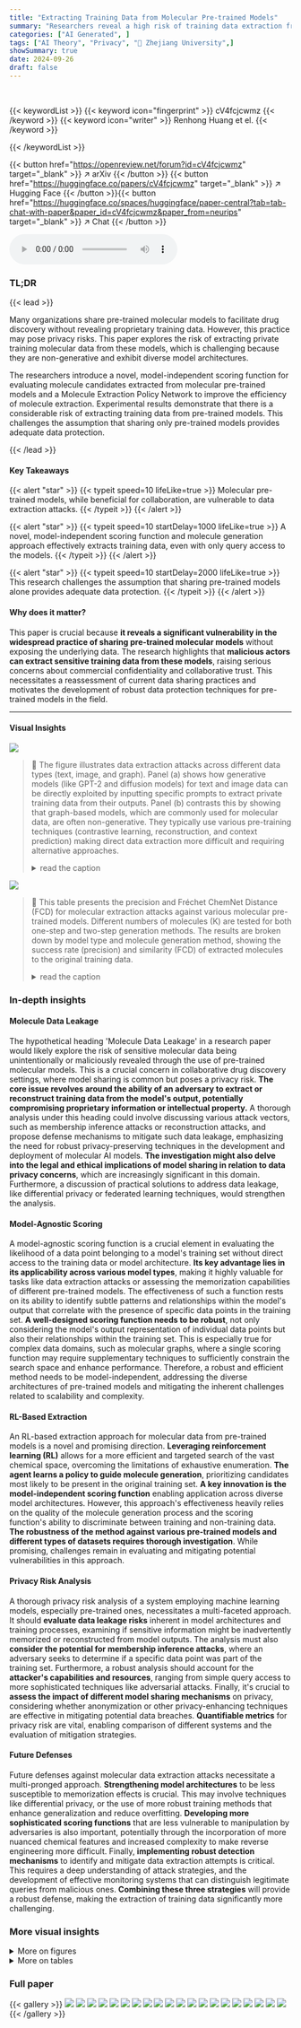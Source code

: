 ```yaml
---
title: "Extracting Training Data from Molecular Pre-trained Models"
summary: "Researchers reveal a high risk of training data extraction from molecular pre-trained models, challenging the assumption that model sharing alone adequately protects against data theft."
categories: ["AI Generated", ]
tags: ["AI Theory", "Privacy", "🏢 Zhejiang University",]
showSummary: true
date: 2024-09-26
draft: false
---
```


<br>

{{< keywordList >}}
{{< keyword icon="fingerprint" >}} cV4fcjcwmz {{< /keyword >}}
{{< keyword icon="writer" >}} Renhong Huang et el. {{< /keyword >}}
 
{{< /keywordList >}}

{{< button href="https://openreview.net/forum?id=cV4fcjcwmz" target="_blank" >}}
↗ arXiv
{{< /button >}}
{{< button href="https://huggingface.co/papers/cV4fcjcwmz" target="_blank" >}}
↗ Hugging Face
{{< /button >}}{{< button href="https://huggingface.co/spaces/huggingface/paper-central?tab=tab-chat-with-paper&paper_id=cV4fcjcwmz&paper_from=neurips" target="_blank" >}}
↗ Chat
{{< /button >}}




<audio controls>
    <source src="https://ai-paper-reviewer.com/cV4fcjcwmz/podcast.wav" type="audio/wav">
    Your browser does not support the audio element.
</audio>


### TL;DR


{{< lead >}}

Many organizations share pre-trained molecular models to facilitate drug discovery without revealing proprietary training data. However, this practice may pose privacy risks. This paper explores the risk of extracting private training molecular data from these models, which is challenging because they are non-generative and exhibit diverse model architectures. 

The researchers introduce a novel, model-independent scoring function for evaluating molecule candidates extracted from molecular pre-trained models and a Molecule Extraction Policy Network to improve the efficiency of molecule extraction. Experimental results demonstrate that there is a considerable risk of extracting training data from pre-trained models.  This challenges the assumption that sharing only pre-trained models provides adequate data protection.

{{< /lead >}}


#### Key Takeaways

{{< alert "star" >}}
{{< typeit speed=10 lifeLike=true >}} Molecular pre-trained models, while beneficial for collaboration, are vulnerable to data extraction attacks. {{< /typeit >}}
{{< /alert >}}

{{< alert "star" >}}
{{< typeit speed=10 startDelay=1000 lifeLike=true >}} A novel, model-independent scoring function and molecule generation approach effectively extracts training data, even with only query access to the models. {{< /typeit >}}
{{< /alert >}}

{{< alert "star" >}}
{{< typeit speed=10 startDelay=2000 lifeLike=true >}} This research challenges the assumption that sharing pre-trained models alone provides adequate data protection. {{< /typeit >}}
{{< /alert >}}

#### Why does it matter?
This paper is crucial because **it reveals a significant vulnerability in the widespread practice of sharing pre-trained molecular models** without exposing the underlying data. The research highlights that **malicious actors can extract sensitive training data from these models**, raising serious concerns about commercial confidentiality and collaborative trust. This necessitates a reassessment of current data sharing practices and motivates the development of robust data protection techniques for pre-trained models in the field.

------
#### Visual Insights



![](https://ai-paper-reviewer.com/cV4fcjcwmz/figures_1_1.jpg)

> 🔼 The figure illustrates data extraction attacks across different data types (text, image, and graph). Panel (a) shows how generative models (like GPT-2 and diffusion models) for text and image data can be directly exploited by inputting specific prompts to extract private training data from their outputs.  Panel (b) contrasts this by showing that graph-based models, which are commonly used for molecular data, are often non-generative.  They typically use various pre-training techniques (contrastive learning, reconstruction, and context prediction) making direct data extraction more difficult and requiring alternative approaches.
> <details>
> <summary>read the caption</summary>
> Figure 1: Data extraction attacks across text, image, and graph. (a) In domains like text and image, by inputting specific text prompts, private training data can be directly extracted from the outputs generated by models. (b) Conversely, in the graph domain, the pre-trained models are typically non-generative, and exhibit a diversity of pre-training tasks, such as contrastive learning, graph reconstruction, and context prediction.
> </details>





![](https://ai-paper-reviewer.com/cV4fcjcwmz/tables_7_1.jpg)

> 🔼 This table presents the precision and Fréchet ChemNet Distance (FCD) for molecular extraction attacks against various molecular pre-trained models.  Different numbers of molecules (K) are tested for both one-step and two-step generation methods.  The results are broken down by model type and molecule generation method, showing the success rate (precision) and similarity (FCD) of extracted molecules to the original training data.
> <details>
> <summary>read the caption</summary>
> Table 1: We investigate the performance of molecular extraction results across various molecular pre-trained models, examining different values of K and different types of molecules (constructed in one-step or two-step generation). The notation '/' indicates that the runtime exceeded three days.
> </details>





### In-depth insights


#### Molecule Data Leakage
The hypothetical heading 'Molecule Data Leakage' in a research paper would likely explore the risk of sensitive molecular data being unintentionally or maliciously revealed through the use of pre-trained molecular models.  This is a crucial concern in collaborative drug discovery settings, where model sharing is common but poses a privacy risk.  **The core issue revolves around the ability of an adversary to extract or reconstruct training data from the model's output, potentially compromising proprietary information or intellectual property.**  A thorough analysis under this heading could involve discussing various attack vectors, such as membership inference attacks or reconstruction attacks,  and propose defense mechanisms to mitigate such data leakage, emphasizing the need for robust privacy-preserving techniques in the development and deployment of molecular AI models.  **The investigation might also delve into the legal and ethical implications of model sharing in relation to data privacy concerns**, which are increasingly significant in this domain.  Furthermore, a discussion of practical solutions to address data leakage, like differential privacy or federated learning techniques, would strengthen the analysis.

#### Model-Agnostic Scoring
A model-agnostic scoring function is a crucial element in evaluating the likelihood of a data point belonging to a model's training set without direct access to the training data or model architecture.  **Its key advantage lies in its applicability across various model types**, making it highly valuable for tasks like data extraction attacks or assessing the memorization capabilities of different pre-trained models.  The effectiveness of such a function rests on its ability to identify subtle patterns and relationships within the model's output that correlate with the presence of specific data points in the training set.  **A well-designed scoring function needs to be robust**, not only considering the model's output representation of individual data points but also their relationships within the training set.  This is especially true for complex data domains, such as molecular graphs, where a single scoring function may require supplementary techniques to sufficiently constrain the search space and enhance performance. Therefore, a robust and efficient method needs to be model-independent, addressing the diverse architectures of pre-trained models and mitigating the inherent challenges related to scalability and complexity.

#### RL-Based Extraction
An RL-based extraction approach for molecular data from pre-trained models is a novel and promising direction.  **Leveraging reinforcement learning (RL)** allows for a more efficient and targeted search of the vast chemical space, overcoming the limitations of exhaustive enumeration.  **The agent learns a policy to guide molecule generation**, prioritizing candidates most likely to be present in the original training set.  **A key innovation is the model-independent scoring function** enabling application across diverse model architectures.  However, this approach's effectiveness heavily relies on the quality of the molecule generation process and the scoring function's ability to discriminate between training and non-training data.  **The robustness of the method against various pre-trained models and different types of datasets requires thorough investigation**. While promising, challenges remain in evaluating and mitigating potential vulnerabilities in this approach.

#### Privacy Risk Analysis
A thorough privacy risk analysis of a system employing machine learning models, especially pre-trained ones, necessitates a multi-faceted approach.  It should **evaluate data leakage risks** inherent in model architectures and training processes, examining if sensitive information might be inadvertently memorized or reconstructed from model outputs.  The analysis must also **consider the potential for membership inference attacks**, where an adversary seeks to determine if a specific data point was part of the training set.  Furthermore, a robust analysis should account for the **attacker's capabilities and resources**, ranging from simple query access to more sophisticated techniques like adversarial attacks.  Finally, it's crucial to **assess the impact of different model sharing mechanisms** on privacy, considering whether anonymization or other privacy-enhancing techniques are effective in mitigating potential data breaches.  **Quantifiable metrics** for privacy risk are vital, enabling comparison of different systems and the evaluation of mitigation strategies.

#### Future Defenses
Future defenses against molecular data extraction attacks necessitate a multi-pronged approach.  **Strengthening model architectures** to be less susceptible to memorization effects is crucial. This may involve techniques like differential privacy, or the use of more robust training methods that enhance generalization and reduce overfitting.  **Developing more sophisticated scoring functions** that are less vulnerable to manipulation by adversaries is also important, potentially through the incorporation of more nuanced chemical features and increased complexity to make reverse engineering more difficult. Finally, **implementing robust detection mechanisms** to identify and mitigate data extraction attempts is critical. This requires a deep understanding of attack strategies, and the development of effective monitoring systems that can distinguish legitimate queries from malicious ones.  **Combining these three strategies** will provide a robust defense, making the extraction of training data significantly more challenging.


### More visual insights

<details>
<summary>More on figures
</summary>


![](https://ai-paper-reviewer.com/cV4fcjcwmz/figures_4_1.jpg)

> 🔼 This figure illustrates different data extraction attack scenarios across various data types (text, image, graph).  Panel (a) demonstrates how generative models (text and image) can directly leak training data when prompted with specific inputs.  In contrast, panel (b) shows that non-generative models (graphs) require different attack strategies due to their non-generative nature and diverse pre-training tasks. It highlights the unique challenges in extracting training data from molecular pre-trained models.
> <details>
> <summary>read the caption</summary>
> Figure 1: Data extraction attacks across text, image, and graph. (a) In domains like text and image, by inputting specific text prompts, private training data can be directly extracted from the outputs generated by models. (b) Conversely, in the graph domain, the pre-trained models are typically non-generative, and exhibit a diversity of pre-training tasks, such as contrastive learning, graph reconstruction, and context prediction.
> </details>



![](https://ai-paper-reviewer.com/cV4fcjcwmz/figures_8_1.jpg)

> 🔼 This figure visualizes the distribution of the hyperparameter α in the scoring function across various molecular pre-trained models.  The x-axis represents the value of α, and the y-axis shows the density of α values. Different colors represent different categories of models (Contrastive Learning, Graph Reconstruction, Context Prediction). The distributions are quite distinct across different model categories suggesting that the scoring function is effective despite being model-independent. 
> <details>
> <summary>read the caption</summary>
> Figure 3: Visualization of α distribution under different pre-trained models. Models in the same category are assigned similar colors for distinction.
> </details>



</details>




<details>
<summary>More on tables
</summary>


![](https://ai-paper-reviewer.com/cV4fcjcwmz/tables_8_1.jpg)
> 🔼 This table presents the results of ablation studies conducted to evaluate the impact of different components of the proposed molecular extraction attack method.  It shows the precision and Fréchet ChemNet Distance (FCD) achieved by the full model and several variations where components such as the reinforcement learning (RL) framework, the scoring function, the adapter, and the auxiliary dataset were modified. This allows for a quantitative assessment of the contribution of each component to the overall performance of the attack.
> <details>
> <summary>read the caption</summary>
> Table 2: Ablation studies on the performance of molecular extraction results
> </details>

![](https://ai-paper-reviewer.com/cV4fcjcwmz/tables_8_2.jpg)
> 🔼 This table compares the computation time in seconds for generating 200 molecules using a 2-step generation process.  It shows a breakdown of the time spent on score calculation versus the total runtime for different methods (QED, SA, MLP, and the proposed 'Ours' method). All methods use the GraphCL molecular pre-trained model.
> <details>
> <summary>read the caption</summary>
> Table 3: Comparison of runtime (in seconds) for generating 200 molecules using a 2-step generation process. The learning-based methods are based on the GraphCL molecular pre-trained model.
> </details>

![](https://ai-paper-reviewer.com/cV4fcjcwmz/tables_13_1.jpg)
> 🔼 This table lists the notations used throughout the paper along with their corresponding descriptions.  The notations cover various aspects of the proposed molecular graph extraction attack, including the datasets used (private, auxiliary, and extracted), the model itself, the molecular graph components, the scoring function parameters, the policy network, reward and other crucial elements of the reinforcement learning framework employed for the attack.
> <details>
> <summary>read the caption</summary>
> Table 4: Description of major notations.
> </details>

![](https://ai-paper-reviewer.com/cV4fcjcwmz/tables_13_2.jpg)
> 🔼 This table presents the precision and Fréchet ChemNet Distance (FCD) scores achieved by different molecular extraction methods across various molecular pre-trained models, using various values of K (number of molecules extracted). The methods are compared against baseline methods and tested on one-step and two-step generated molecules.  The results show the effectiveness of the proposed method across different model architectures and varying data complexities.
> <details>
> <summary>read the caption</summary>
> Table 1: We investigate the performance of molecular extraction results across various molecular pre-trained models, examining different values of K and different types of molecules (constructed in one-step or two-step generation). The notation '/' indicates that the runtime exceeded three days.
> </details>

![](https://ai-paper-reviewer.com/cV4fcjcwmz/tables_14_1.jpg)
> 🔼 This table presents the results of ablation studies conducted to evaluate the effectiveness of each component of the proposed molecular extraction attack method.  It compares the performance (Precision and FCD) of the full model against variations where reinforcement learning (RL), the scoring function, the adapter, and a harder auxiliary dataset are removed or modified.  This helps to understand the contribution of each component to the overall effectiveness of the attack.
> <details>
> <summary>read the caption</summary>
> Table 2: Ablation studies on the performance of molecular extraction results
> </details>

![](https://ai-paper-reviewer.com/cV4fcjcwmz/tables_15_1.jpg)
> 🔼 This table presents the results of ablation studies conducted to evaluate the impact of different components on the molecular extraction attack's performance.  It compares the performance of the main method ('Ours') against variations that remove or modify key elements, such as the reinforcement learning component ('Ours-RL'), the scoring function ('Ours-SA'), the adapter used in the scoring function ('Ours-adapter'), and a variation using a more challenging auxiliary dataset ('Ours-hard'). The results show the contribution of each component and the robustness of the overall method under more difficult conditions.
> <details>
> <summary>read the caption</summary>
> Table 5: Ablation studies on the performance of molecular extraction results
> </details>

![](https://ai-paper-reviewer.com/cV4fcjcwmz/tables_16_1.jpg)
> 🔼 This table presents the precision and Fréchet ChemNet Distance (FCD) of molecular extraction attacks across different molecular pre-trained models (GraphCL, SimGRACE, InfoGraph, GraphMAE, AttrMasking, Mole-BERT, EdgePred, Grover, ContextPred) using different numbers (K=50, 100, 200) of generated molecules for both one-step and two-step molecule generation methods. It also includes baseline results using random selection and other chemical property-based methods (QED, SA, FA7, PARP-1, 5-HT1B). The ‘/’ symbol indicates that the runtime exceeded three days.
> <details>
> <summary>read the caption</summary>
> Table 1: We investigate the performance of molecular extraction results across various molecular pre-trained models, examining different values of K and different types of molecules (constructed in one-step or two-step generation). The notation '/' indicates that the runtime exceeded three days.
> </details>

![](https://ai-paper-reviewer.com/cV4fcjcwmz/tables_16_2.jpg)
> 🔼 This table presents the results of molecular extraction attacks using PubChem as the auxiliary dataset, showing the precision and Fréchet ChemNet Distance (FCD) for both one-step and two-step molecular generation methods. It compares the performance of the proposed model ('Ours') against a baseline where PubChem is used as the auxiliary dataset ('Ours-PubChem'). The results demonstrate the model's robustness across different datasets, although a slight decrease in performance is observed when using PubChem.
> <details>
> <summary>read the caption</summary>
> Table 7: Performance of molecular extraction results with PubChem as the auxiliary dataset.
> </details>

![](https://ai-paper-reviewer.com/cV4fcjcwmz/tables_16_3.jpg)
> 🔼 This table presents the performance of molecular extraction attacks under a regression task using different models.  It shows the precision and Fréchet ChemNet Distance (FCD) for both one-step and two-step molecule generation approaches using MLP and the proposed 'Ours' method. The results demonstrate the effectiveness of the proposed approach in extracting molecular data from regression models.
> <details>
> <summary>read the caption</summary>
> Table 8: Performance of molecular extraction results under regression task.
> </details>

</details>




### Full paper

{{< gallery >}}
<img src="https://ai-paper-reviewer.com/cV4fcjcwmz/1.png" class="grid-w50 md:grid-w33 xl:grid-w25" />
<img src="https://ai-paper-reviewer.com/cV4fcjcwmz/2.png" class="grid-w50 md:grid-w33 xl:grid-w25" />
<img src="https://ai-paper-reviewer.com/cV4fcjcwmz/3.png" class="grid-w50 md:grid-w33 xl:grid-w25" />
<img src="https://ai-paper-reviewer.com/cV4fcjcwmz/4.png" class="grid-w50 md:grid-w33 xl:grid-w25" />
<img src="https://ai-paper-reviewer.com/cV4fcjcwmz/5.png" class="grid-w50 md:grid-w33 xl:grid-w25" />
<img src="https://ai-paper-reviewer.com/cV4fcjcwmz/6.png" class="grid-w50 md:grid-w33 xl:grid-w25" />
<img src="https://ai-paper-reviewer.com/cV4fcjcwmz/7.png" class="grid-w50 md:grid-w33 xl:grid-w25" />
<img src="https://ai-paper-reviewer.com/cV4fcjcwmz/8.png" class="grid-w50 md:grid-w33 xl:grid-w25" />
<img src="https://ai-paper-reviewer.com/cV4fcjcwmz/9.png" class="grid-w50 md:grid-w33 xl:grid-w25" />
<img src="https://ai-paper-reviewer.com/cV4fcjcwmz/10.png" class="grid-w50 md:grid-w33 xl:grid-w25" />
<img src="https://ai-paper-reviewer.com/cV4fcjcwmz/11.png" class="grid-w50 md:grid-w33 xl:grid-w25" />
<img src="https://ai-paper-reviewer.com/cV4fcjcwmz/12.png" class="grid-w50 md:grid-w33 xl:grid-w25" />
<img src="https://ai-paper-reviewer.com/cV4fcjcwmz/13.png" class="grid-w50 md:grid-w33 xl:grid-w25" />
<img src="https://ai-paper-reviewer.com/cV4fcjcwmz/14.png" class="grid-w50 md:grid-w33 xl:grid-w25" />
<img src="https://ai-paper-reviewer.com/cV4fcjcwmz/15.png" class="grid-w50 md:grid-w33 xl:grid-w25" />
<img src="https://ai-paper-reviewer.com/cV4fcjcwmz/16.png" class="grid-w50 md:grid-w33 xl:grid-w25" />
<img src="https://ai-paper-reviewer.com/cV4fcjcwmz/17.png" class="grid-w50 md:grid-w33 xl:grid-w25" />
<img src="https://ai-paper-reviewer.com/cV4fcjcwmz/18.png" class="grid-w50 md:grid-w33 xl:grid-w25" />
<img src="https://ai-paper-reviewer.com/cV4fcjcwmz/19.png" class="grid-w50 md:grid-w33 xl:grid-w25" />
<img src="https://ai-paper-reviewer.com/cV4fcjcwmz/20.png" class="grid-w50 md:grid-w33 xl:grid-w25" />
{{< /gallery >}}